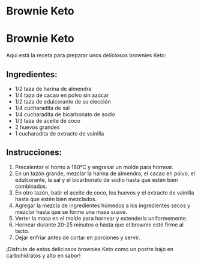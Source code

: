 # Brownie Keto

# Brownie Keto

Aquí está la receta para preparar unos deliciosos brownies Keto:

## Ingredientes:

- 1/2 taza de harina de almendra
- 1/4 taza de cacao en polvo sin azúcar
- 1/2 taza de edulcorante de su elección
- 1/4 cucharadita de sal
- 1/4 cucharadita de bicarbonato de sodio
- 1/3 taza de aceite de coco
- 2 huevos grandes
- 1 cucharadita de extracto de vainilla

## Instrucciones:

1. Precalentar el horno a 180°C y engrasar un molde para hornear.
2. En un tazón grande, mezclar la harina de almendra, el cacao en polvo, el edulcorante, la sal y el bicarbonato de sodio hasta que estén bien combinados.
3. En otro tazón, batir el aceite de coco, los huevos y el extracto de vainilla hasta que estén bien mezclados.
4. Agregar la mezcla de ingredientes húmedos a los ingredientes secos y mezclar hasta que se forme una masa suave.
5. Verter la masa en el molde para hornear y extenderla uniformemente.
6. Hornear durante 20-25 minutos o hasta que el brownie esté firme al tacto.
7. Dejar enfriar antes de cortar en porciones y servir.

¡Disfrute de estos deliciosos brownies Keto como un postre bajo en carbohidratos y alto en sabor!